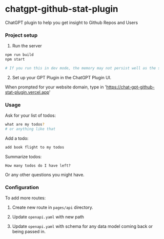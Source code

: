 # chatgpt-github-stat-plugin
ChatGPT plugin to help you get insight to Github Repos and Users

### Project setup

1. Run the server

```sh
npm run build
npm start

# If you run this in dev mode, the memory may not persist well as the server will randomly restart sometimes
```

2. Set up your GPT Plugin in the ChatGPT Plugin UI.

When prompted for your website domain, type in 'https://chat-gpt-github-stat-plugin.vercel.app'

### Usage

Ask for your list of todos:

```sh
what are my todos?
# or anything like that
```

Add a todo:

```sh
add book flight to my todos
```

Summarize todos:

```
How many todos do I have left?
```

Or any other questions you might have.

### Configuration

To add more routes:

1. Create new route in `pages/api` directory.

2. Update `openapi.yaml` with new path

3. Update `openapi.yaml` with schema for any data model coming back or being passed in.
